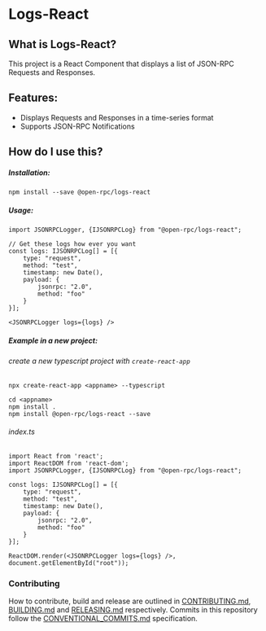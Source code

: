 # Logs-React

## What is Logs-React?

This project is a React Component that displays a list of JSON-RPC Requests and Responses.

## Features:

* Displays Requests and Responses in a time-series format
* Supports JSON-RPC Notifications

## How do I use this?

##### Installation:
```
npm install --save @open-rpc/logs-react
```
##### Usage:
```
import JSONRPCLogger, {IJSONRPCLog} from "@open-rpc/logs-react";

// Get these logs how ever you want
const logs: IJSONRPCLog[] = [{
    type: "request",
    method: "test",
    timestamp: new Date(),
    payload: {
        jsonrpc: "2.0",
        method: "foo"
    }
}];

<JSONRPCLogger logs={logs} />
```

##### Example in a new project:

###### create a new typescript project with `create-react-app`

```
npx create-react-app <appname> --typescript
```

```
cd <appname>
npm install .
npm install @open-rpc/logs-react --save
```

###### index.ts
```
import React from 'react';
import ReactDOM from 'react-dom';
import JSONRPCLogger, {IJSONRPCLog} from "@open-rpc/logs-react";

const logs: IJSONRPCLog[] = [{
    type: "request",
    method: "test",
    timestamp: new Date(),
    payload: {
        jsonrpc: "2.0",
        method: "foo"
    }
}];

ReactDOM.render(<JSONRPCLogger logs={logs} />, document.getElementById("root"));

```

### Contributing

How to contribute, build and release are outlined in [CONTRIBUTING.md](CONTRIBUTING.md), [BUILDING.md](BUILDING.md) and [RELEASING.md](RELEASING.md) respectively. Commits in this repository follow the [CONVENTIONAL_COMMITS.md](CONVENTIONAL_COMMITS.md) specification.
